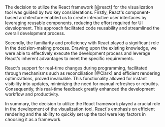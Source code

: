 The decision to utilize the React framework [@react] for the visualization tool was guided by two key considerations. Firstly, React's component-based architecture enabled us to create interactive user interfaces by leveraging reusable components, reducing the effort required for UI development. This approach facilitated code reusability and streamlined the overall development process.

Secondly, the familiarity and proficiency with React played a significant role in the decision-making process. Drawing upon the existing knowledge, we were able to effectively execute the development process and leverage React's inherent advantages to meet the specific requirements.

React's support for real-time changes during programming, facilitated through mechanisms such as reconciliation [@Clark] and efficient rendering optimizations, proved invaluable. This functionality allowed for instant visibility into updates, minimizing the need for manual refreshes or rebuilds. Consequently, this real-time feedback greatly enhanced the development workflow and productivity.

In summary, the decision to utilize the React framework played a crucial role in the development of the visualization tool. React's emphasis on efficient rendering and the ability to quickly set up the tool were key factors in choosing it as a framework.